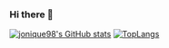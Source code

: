 ### Hi there 👋

<!--
**jonique98/jonique98** is a ✨ _special_ ✨ repository because its `README.md` (this file) appears on your GitHub profile.

Here are some ideas to get you started:

- 🔭 I’m currently working on ...
- 🌱 I’m currently learning ...
- 👯 I’m looking to collaborate on ...
- 🤔 I’m looking for help with ...
- 💬 Ask me about ...
- 📫 How to reach me: ...
- 😄 Pronouns: ...
- ⚡ Fun fact: ...
-->

[![jonique98's GitHub stats](https://github-readme-stats.vercel.app/api?type=rect&text=RECT&fontAlign=30&fontSize=30&desc=Use%20theme&descAlign=60&descAlignY=50&theme=radical&username=jonique98)](https://github.com/anuraghazra/github-readme-stats)
[![TopLangs](https://github-readme-stats.vercel.app/api/top-langs/?username=jonique98&&theme=radical)](https://github.com/anuraghazra/github-readme-stats)

